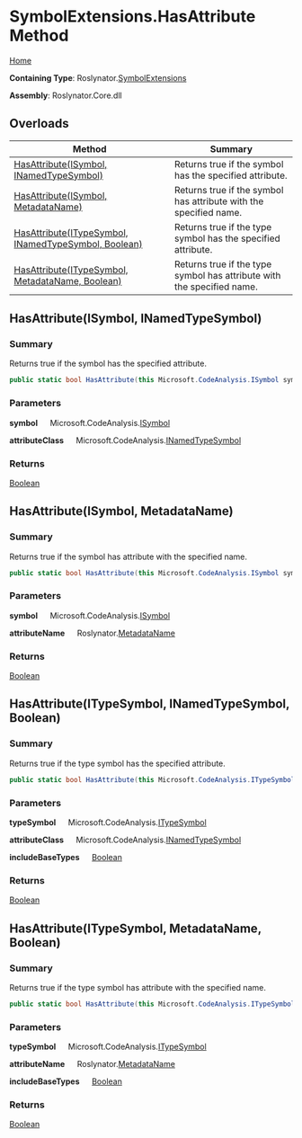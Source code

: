 # SymbolExtensions\.HasAttribute Method

[Home](../../../README.md)

**Containing Type**: Roslynator\.[SymbolExtensions](../README.md)

**Assembly**: Roslynator\.Core\.dll

## Overloads

| Method | Summary |
| ------ | ------- |
| [HasAttribute(ISymbol, INamedTypeSymbol)](#Roslynator_SymbolExtensions_HasAttribute_Microsoft_CodeAnalysis_ISymbol_Microsoft_CodeAnalysis_INamedTypeSymbol_) | Returns true if the symbol has the specified attribute\. |
| [HasAttribute(ISymbol, MetadataName)](#Roslynator_SymbolExtensions_HasAttribute_Microsoft_CodeAnalysis_ISymbol_Roslynator_MetadataName__) | Returns true if the symbol has attribute with the specified name\. |
| [HasAttribute(ITypeSymbol, INamedTypeSymbol, Boolean)](#Roslynator_SymbolExtensions_HasAttribute_Microsoft_CodeAnalysis_ITypeSymbol_Microsoft_CodeAnalysis_INamedTypeSymbol_System_Boolean_) | Returns true if the type symbol has the specified attribute\. |
| [HasAttribute(ITypeSymbol, MetadataName, Boolean)](#Roslynator_SymbolExtensions_HasAttribute_Microsoft_CodeAnalysis_ITypeSymbol_Roslynator_MetadataName__System_Boolean_) | Returns true if the type symbol has attribute with the specified name\. |

## HasAttribute\(ISymbol, INamedTypeSymbol\) <a name="Roslynator_SymbolExtensions_HasAttribute_Microsoft_CodeAnalysis_ISymbol_Microsoft_CodeAnalysis_INamedTypeSymbol_"></a>

### Summary

Returns true if the symbol has the specified attribute\.

```csharp
public static bool HasAttribute(this Microsoft.CodeAnalysis.ISymbol symbol, Microsoft.CodeAnalysis.INamedTypeSymbol attributeClass)
```

### Parameters

**symbol** &emsp; Microsoft\.CodeAnalysis\.[ISymbol](https://docs.microsoft.com/en-us/dotnet/api/microsoft.codeanalysis.isymbol)

**attributeClass** &emsp; Microsoft\.CodeAnalysis\.[INamedTypeSymbol](https://docs.microsoft.com/en-us/dotnet/api/microsoft.codeanalysis.inamedtypesymbol)

### Returns

[Boolean](https://docs.microsoft.com/en-us/dotnet/api/system.boolean)

## HasAttribute\(ISymbol, MetadataName\) <a name="Roslynator_SymbolExtensions_HasAttribute_Microsoft_CodeAnalysis_ISymbol_Roslynator_MetadataName__"></a>

### Summary

Returns true if the symbol has attribute with the specified name\.

```csharp
public static bool HasAttribute(this Microsoft.CodeAnalysis.ISymbol symbol, in Roslynator.MetadataName attributeName)
```

### Parameters

**symbol** &emsp; Microsoft\.CodeAnalysis\.[ISymbol](https://docs.microsoft.com/en-us/dotnet/api/microsoft.codeanalysis.isymbol)

**attributeName** &emsp; Roslynator\.[MetadataName](../../MetadataName/README.md)

### Returns

[Boolean](https://docs.microsoft.com/en-us/dotnet/api/system.boolean)

## HasAttribute\(ITypeSymbol, INamedTypeSymbol, Boolean\) <a name="Roslynator_SymbolExtensions_HasAttribute_Microsoft_CodeAnalysis_ITypeSymbol_Microsoft_CodeAnalysis_INamedTypeSymbol_System_Boolean_"></a>

### Summary

Returns true if the type symbol has the specified attribute\.

```csharp
public static bool HasAttribute(this Microsoft.CodeAnalysis.ITypeSymbol typeSymbol, Microsoft.CodeAnalysis.INamedTypeSymbol attributeClass, bool includeBaseTypes)
```

### Parameters

**typeSymbol** &emsp; Microsoft\.CodeAnalysis\.[ITypeSymbol](https://docs.microsoft.com/en-us/dotnet/api/microsoft.codeanalysis.itypesymbol)

**attributeClass** &emsp; Microsoft\.CodeAnalysis\.[INamedTypeSymbol](https://docs.microsoft.com/en-us/dotnet/api/microsoft.codeanalysis.inamedtypesymbol)

**includeBaseTypes** &emsp; [Boolean](https://docs.microsoft.com/en-us/dotnet/api/system.boolean)

### Returns

[Boolean](https://docs.microsoft.com/en-us/dotnet/api/system.boolean)

## HasAttribute\(ITypeSymbol, MetadataName, Boolean\) <a name="Roslynator_SymbolExtensions_HasAttribute_Microsoft_CodeAnalysis_ITypeSymbol_Roslynator_MetadataName__System_Boolean_"></a>

### Summary

Returns true if the type symbol has attribute with the specified name\.

```csharp
public static bool HasAttribute(this Microsoft.CodeAnalysis.ITypeSymbol typeSymbol, in Roslynator.MetadataName attributeName, bool includeBaseTypes)
```

### Parameters

**typeSymbol** &emsp; Microsoft\.CodeAnalysis\.[ITypeSymbol](https://docs.microsoft.com/en-us/dotnet/api/microsoft.codeanalysis.itypesymbol)

**attributeName** &emsp; Roslynator\.[MetadataName](../../MetadataName/README.md)

**includeBaseTypes** &emsp; [Boolean](https://docs.microsoft.com/en-us/dotnet/api/system.boolean)

### Returns

[Boolean](https://docs.microsoft.com/en-us/dotnet/api/system.boolean)

